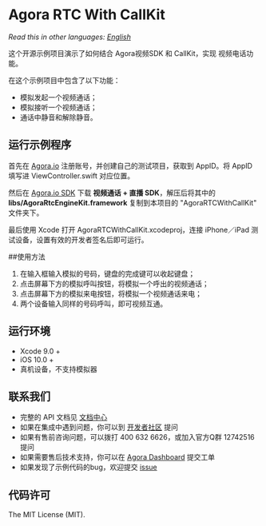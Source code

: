 # Agora RTC With CallKit

*Read this in other languages: [English](README.md)*

这个开源示例项目演示了如何结合 Agora视频SDK 和 CallKit，实现 视频电话功能。

在这个示例项目中包含了以下功能：

- 模拟发起一个视频通话；
- 模拟接听一个视频通话；
- 通话中静音和解除静音。

## 运行示例程序
首先在 [Agora.io](https://dashboard.agora.io/cn/signup/) 注册账号，并创建自己的测试项目，获取到 AppID。将 AppID 填写进 ViewController.swift 对应位置。

然后在 [Agora.io SDK](https://www.agora.io/cn/blog/download/) 下载 **视频通话 + 直播 SDK**，解压后将其中的 **libs/AgoraRtcEngineKit.framework** 复制到本项目的 "AgoraRTCWithCallKit" 文件夹下。

最后使用 Xcode 打开 AgoraRTCWithCallKit.xcodeproj，连接 iPhone／iPad 测试设备，设置有效的开发者签名后即可运行。

##使用方法
1. 在输入框输入模拟的号码，键盘的完成键可以收起键盘；
2. 点击屏幕下方的模拟呼叫按钮，将模拟一个呼出的视频通话；
3. 点击屏幕下方的模拟来电按钮，将模拟一个视频通话来电；
4. 两个设备输入同样的号码呼叫，即可视频互通。

## 运行环境
* Xcode 9.0 +
* iOS 10.0 +
* 真机设备，不支持模拟器

## 联系我们

- 完整的 API 文档见 [文档中心](https://docs.agora.io/cn/)
- 如果在集成中遇到问题，你可以到 [开发者社区](https://dev.agora.io/cn/) 提问
- 如果有售前咨询问题，可以拨打 400 632 6626，或加入官方Q群 12742516 提问
- 如果需要售后技术支持，你可以在 [Agora Dashboard](https://dashboard.agora.io) 提交工单
- 如果发现了示例代码的bug，欢迎提交 [issue](https://github.com/AgoraIO/Advanced-Video/issues)

## 代码许可

The MIT License (MIT).
